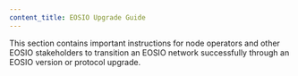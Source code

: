 ```yaml
---
content_title: EOSIO Upgrade Guide
---
```


This section contains important instructions for node operators and other EOSIO stakeholders to transition an EOSIO network successfully through an EOSIO version or protocol upgrade.
